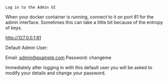 
    Log in to the Admin UI

When your docker container is running, connect to it on port 81 for the admin interface. Sometimes this can take a little bit because of the entropy of keys.

http://127.0.0.1:81

Default Admin User:

Email:    admin@example.com
Password: changeme

Immediately after logging in with this default user you will be asked to modify your details and change your password.